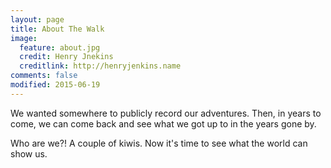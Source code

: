 ```yaml
---
layout: page
title: About The Walk
image:
  feature: about.jpg
  credit: Henry Jnekins
  creditlink: http://henryjenkins.name
comments: false
modified: 2015-06-19
---
```

We wanted somewhere to publicly record our adventures. Then, in years to come,
we can come back and see what we got up to in the years gone by.

Who are we?! A couple of kiwis. Now it's time to see what the world can show
us.
